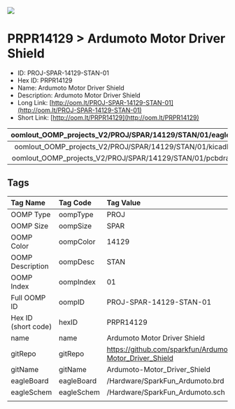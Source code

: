 


  
![][im]
# PRPR14129 > Ardumoto Motor Driver Shield

- ID: PROJ-SPAR-14129-STAN-01
- Hex ID: PRPR14129
- Name: Ardumoto Motor Driver Shield
- Description: Ardumoto Motor Driver Shield
- Long Link: [http://oom.lt/PROJ-SPAR-14129-STAN-01](http://oom.lt/PROJ-SPAR-14129-STAN-01)
- Short Link: [http://oom.lt/PRPR14129](http://oom.lt/PRPR14129)
  

|oomlout_OOMP_projects_V2/PROJ/SPAR/14129/STAN/01/eagleImage.png|oomlout_OOMP_projects_V2/PROJ/SPAR/14129/STAN/01/eagleSchemImage.png|oomlout_OOMP_projects_V2/PROJ/SPAR/14129/STAN/01/kicadPcb3dFront.png|oomlout_OOMP_projects_V2/PROJ/SPAR/14129/STAN/01/kicadPcb3dBack.png|
| :---: | :---: | :---: | :---: |
|oomlout_OOMP_projects_V2/PROJ/SPAR/14129/STAN/01/kicadPcb3d.png|oomlout_OOMP_projects_V2/PROJ/SPAR/14129/STAN/01/bomBack.png|oomlout_OOMP_projects_V2/PROJ/SPAR/14129/STAN/01/bomFront.png|oomlout_OOMP_projects_V2/PROJ/SPAR/14129/STAN/01/pcbdraw.svg|
|oomlout_OOMP_projects_V2/PROJ/SPAR/14129/STAN/01/pcbdrawBack.svg||||

## Tags
  

|Tag Name|Tag Code|Tag Value|
| :--- | :--- | :--- |
|OOMP Type|oompType|PROJ|
|OOMP Size|oompSize|SPAR|
|OOMP Color|oompColor|14129|
|OOMP Description|oompDesc|STAN|
|OOMP Index|oompIndex|01|
|Full OOMP ID|oompID|PROJ-SPAR-14129-STAN-01|
|Hex ID (short code)|hexID|PRPR14129|
|name|name|Ardumoto Motor Driver Shield|
|gitRepo|gitRepo|https://github.com/sparkfun/Ardumoto-Motor_Driver_Shield|
|gitName|gitName|Ardumoto-Motor_Driver_Shield|
|eagleBoard|eagleBoard|/Hardware/SparkFun_Ardumoto.brd|
|eagleSchem|eagleSchem|/Hardware/SparkFun_Ardumoto.sch|
||||



[im]: PROJ/SPAR/14129/STAN/01/kicadPcb3d_450.png

